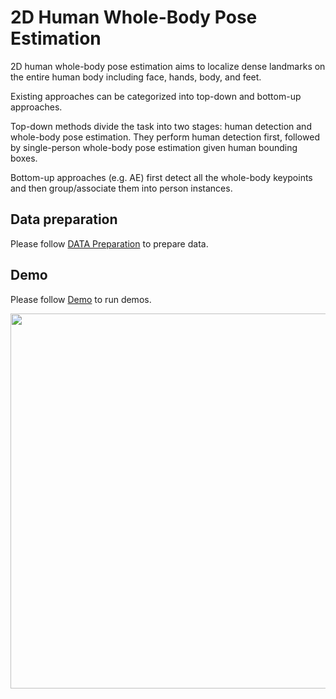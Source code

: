 # 2D Human Whole-Body Pose Estimation

2D human whole-body pose estimation aims to localize dense landmarks on the entire human body including face, hands, body, and feet.

Existing approaches can be categorized into top-down and bottom-up approaches.

Top-down methods divide the task into two stages: human detection and whole-body pose estimation. They perform human detection first, followed by single-person whole-body pose estimation given human bounding boxes.

Bottom-up approaches (e.g. AE) first detect all the whole-body keypoints and then group/associate them into person instances.

## Data preparation

Please follow [DATA Preparation](/docs/tasks/2d_wholebody_keypoint.md) to prepare data.

## Demo

Please follow [Demo](/demo/docs/2d_wholebody_pose_demo.md) to run demos.

<img src="https://user-images.githubusercontent.com/9464825/95552839-00a61080-0a40-11eb-818c-b8dad7307217.gif" width="600px" alt><br>
